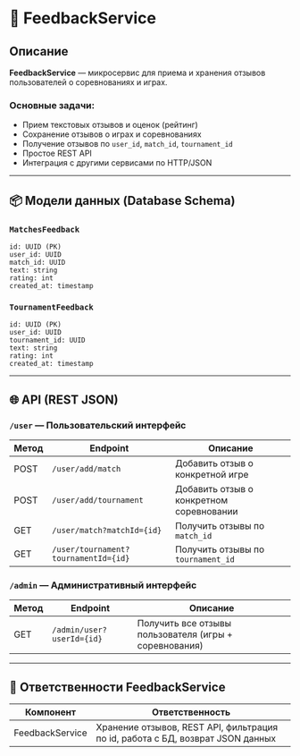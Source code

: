 # 📝 FeedbackService

## Описание

**FeedbackService** — микросервис для приема и хранения отзывов пользователей о соревнованиях и играх.

### Основные задачи:

- Прием текстовых отзывов и оценок (рейтинг)
- Сохранение отзывов о играх и соревнованиях
- Получение отзывов по `user_id`, `match_id`, `tournament_id`
- Простое REST API
- Интеграция с другими сервисами по HTTP/JSON

---

## 📦 Модели данных (Database Schema)

### `MatchesFeedback`

```text
id: UUID (PK)
user_id: UUID
match_id: UUID
text: string
rating: int
created_at: timestamp
```

### `TournamentFeedback`

```text
id: UUID (PK)
user_id: UUID
tournament_id: UUID
text: string
rating: int
created_at: timestamp
```

---

## 🌐 API (REST JSON)

### `/user` — Пользовательский интерфейс

| Метод | Endpoint                             | Описание                                 |
|-------|--------------------------------------|------------------------------------------|
| POST  | `/user/add/match`                    | Добавить отзыв о конкретной игре         |
| POST  | `/user/add/tournament`               | Добавить отзыв о конкретном соревновании |
| GET   | `/user/match?matchId={id}`             | Получить отзывы по `match_id`            |
| GET   | `/user/tournament?tournamentId={id}` | Получить отзывы по `tournament_id`       |

### `/admin` — Административный интерфейс

| Метод | Endpoint                  | Описание                                      |
|-------|---------------------------|-----------------------------------------------|
| GET   | `/admin/user?userId={id}` | Получить все отзывы пользователя (игры + соревнования) |

---

## 📌 Ответственности FeedbackService

| Компонент       | Ответственность                                                                 |
|------------------|----------------------------------------------------------------------------------|
| FeedbackService  | Хранение отзывов, REST API, фильтрация по id, работа с БД, возврат JSON данных |




